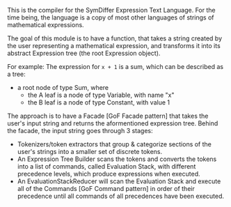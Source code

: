 This is the compiler for the SymDiffer Expression Text Language. For the time being, the language is a copy of most
other languages of strings of mathematical expressions.

The goal of this module is to have a function, that takes a string created by the user representing a mathematical
expression, and transforms it into its abstract Expression tree (the root Expression object).

For example: The expression for `x + 1` is a sum, which can be described as a tree:
- a root node of type Sum, where
  - the A leaf is a node of type Variable, with name "x"
  - the B leaf is a node of type Constant, with value 1

The approach is to have a Facade [GoF Facade pattern] that takes the user's input string and returns the aformentioned
expression tree. Behind the facade, the input string goes through 3 stages:
- Tokenizers/token extractors that group & categorize sections of the user's strings into a smaller set of discrete
  tokens.
- An Expression Tree Builder scans the tokens and converts the tokens into a list of commands, called Evaluation Stack,
  with different precedence levels, which produce expressions when executed.
- An EvaluationStackReducer will scan the Evaluation Stack and execute all of the Commands [GoF Command pattern] in
  order of their precedence until all commands of all precedences have been executed.
